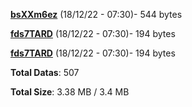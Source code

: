 [**bsXXm6ez**](/data/bsXXm6ez.txt) (18/12/22 - 07:30)- 544 bytes

[**fds7TARD**](/data/fds7TARD.txt) (18/12/22 - 07:30)- 194 bytes

[**fds7TARD**](/data/fds7TARD.txt) (18/12/22 - 07:30)- 194 bytes

**Total Datas**: 507

**Total Size**: 3.38 MB / 3.4 MB
